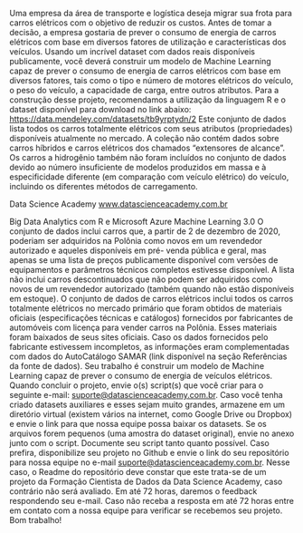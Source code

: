 Uma empresa da área de transporte e logística deseja migrar sua frota para carros elétricos com o objetivo de reduzir os custos.
Antes de tomar a decisão, a empresa gostaria de prever o consumo de energia de carros elétricos com base em diversos fatores de utilização e características dos veículos.
Usando um incrível dataset com dados reais disponíveis publicamente, você deverá construir um modelo de Machine Learning capaz de prever o consumo de energia de carros elétricos com base em diversos fatores, tais como o tipo e número de motores elétricos do veículo, o peso do veículo, a capacidade de carga, entre outros atributos.
Para a construção desse projeto, recomendamos a utilização da linguagem R e o dataset disponível para download no link abaixo:
https://data.mendeley.com/datasets/tb9yrptydn/2
Este conjunto de dados lista todos os carros totalmente elétricos com seus atributos (propriedades) disponíveis atualmente no mercado. A coleção não contém dados sobre carros híbridos e carros elétricos dos chamados “extensores de alcance”. Os carros a hidrogênio também não foram incluídos no conjunto de dados devido ao número insuficiente de modelos produzidos em massa e à especificidade diferente (em comparação com veículo elétrico) do veículo, incluindo os diferentes métodos de carregamento.
 
Data Science Academy
www.datascienceacademy.com.br
 
Big Data Analytics com R e Microsoft Azure Machine Learning 3.0
 O conjunto de dados inclui carros que, a partir de 2 de dezembro de 2020, poderiam ser adquiridos na Polônia como novos em um revendedor autorizado e aqueles disponíveis em pré- venda pública e geral, mas apenas se uma lista de preços publicamente disponível com versões de equipamentos e parâmetros técnicos completos estivesse disponível. A lista não inclui carros descontinuados que não podem ser adquiridos como novos de um revendedor autorizado (também quando não estão disponíveis em estoque).
O conjunto de dados de carros elétricos inclui todos os carros totalmente elétricos no mercado primário que foram obtidos de materiais oficiais (especificações técnicas e catálogos) fornecidos por fabricantes de automóveis com licença para vender carros na Polônia. Esses materiais foram baixados de seus sites oficiais. Caso os dados fornecidos pelo fabricante estivessem incompletos, as informações eram complementadas com dados do AutoCatálogo SAMAR (link disponível na seção Referências da fonte de dados).
Seu trabalho é construir um modelo de Machine Learning capaz de prever o consumo de energia de veículos elétricos.
Quando concluir o projeto, envie o(s) script(s) que você criar para o seguinte e-mail: suporte@datascienceacademy.com.br.
Caso você tenha criado datasets auxiliares e esses sejam muito grandes, armazene em um diretório virtual (existem vários na internet, como Google Drive ou Dropbox) e envie o link para que nossa equipe possa baixar os datasets. Se os arquivos forem pequenos (uma amostra do dataset original), envie no anexo junto com o script. Documente seu script tanto quanto possível.
Caso prefira, disponibilize seu projeto no Github e envie o link do seu repositório para nossa equipe no e-mail suporte@datascienceacademy.com.br. Nesse caso, o Readme do repositório deve constar que este trata-se de um projeto da Formação Cientista de Dados da Data Science Academy, caso contrário não será avaliado.
Em até 72 horas, daremos o feedback respondendo seu e-mail. Caso não receba a resposta em até 72 horas entre em contato com a nossa equipe para verificar se recebemos seu projeto.
Bom trabalho!